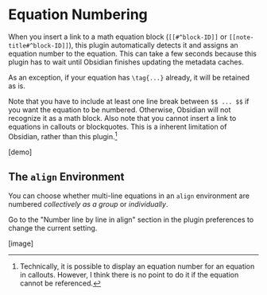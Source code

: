 # Equation Numbering

When you insert a link to a math equation block (`[[#^block-ID]]` or `[[note-title#^block-ID]]`), this plugin automatically detects it and assigns an equation number to the equation. 
This can take a few seconds because this plugin has to wait until Obsidian finishes updating the metadata caches.

As an exception, if your equation has `\tag{...}` already, it will be retained as is.

Note that you have to include at least one line break between `$$ ... $$` if you want the equation to be numbered.
Otherwise, Obsidian will not recognize it as a math block.
Also note that you cannot insert a link to equations in callouts or blockquotes. 
This is a inherent limitation of Obsidian, rather than this plugin.[^1]

[^1]: Technically, it is possible to display an equation number for an equation in callouts. However, I think there is no point to do it if the equation cannot be referenced.

[demo]

## The `align` Environment

You can choose whether multi-line equations in an `align` environment are numbered _collectively as a group_ or _individually_.

Go to the "Number line by line in align" section in the plugin preferences to change the current setting.

[image]
